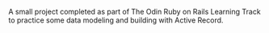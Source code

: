 A small project completed as part of The Odin Ruby on Rails Learning Track to practice some data modeling and building with Active Record.
